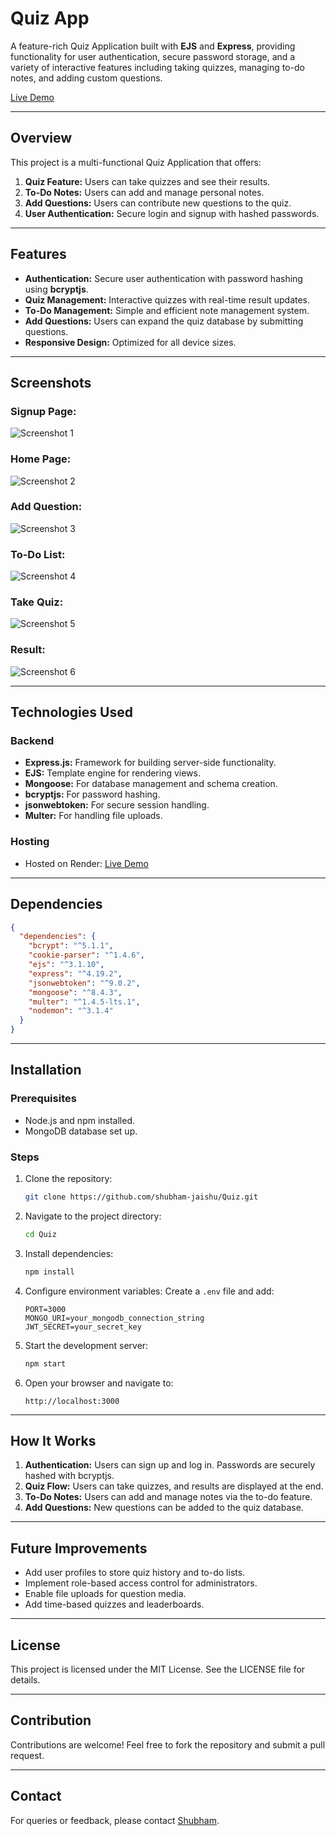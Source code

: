 # Quiz App

A feature-rich Quiz Application built with **EJS** and **Express**, providing functionality for user authentication, secure password storage, and a variety of interactive features including taking quizzes, managing to-do notes, and adding custom questions.

[Live Demo](https://quiz-1j9d.onrender.com/)

---

## Overview
This project is a multi-functional Quiz Application that offers:
1. **Quiz Feature:** Users can take quizzes and see their results.
2. **To-Do Notes:** Users can add and manage personal notes.
3. **Add Questions:** Users can contribute new questions to the quiz.
4. **User Authentication:** Secure login and signup with hashed passwords.

---

## Features
- **Authentication:** Secure user authentication with password hashing using **bcryptjs**.
- **Quiz Management:** Interactive quizzes with real-time result updates.
- **To-Do Management:** Simple and efficient note management system.
- **Add Questions:** Users can expand the quiz database by submitting questions.
- **Responsive Design:** Optimized for all device sizes.

---

## Screenshots
### Signup Page:
![Screenshot 1](./public/images/Screenshots/ss1.png)

### Home Page:
![Screenshot 2](./public/images/Screenshots/ss2.png)

### Add Question:
![Screenshot 3](./public/images/Screenshots/ss3.png)

### To-Do List:
![Screenshot 4](./public/images/Screenshots/ss4.png)

### Take Quiz:
![Screenshot 5](./public/images/Screenshots/ss5.png)

### Result:
![Screenshot 6](./public/images/Screenshots/ss6.png)

---

## Technologies Used

### Backend
- **Express.js:** Framework for building server-side functionality.
- **EJS:** Template engine for rendering views.
- **Mongoose:** For database management and schema creation.
- **bcryptjs:** For password hashing.
- **jsonwebtoken:** For secure session handling.
- **Multer:** For handling file uploads.

### Hosting
- Hosted on Render: [Live Demo](https://quiz-1j9d.onrender.com/)

---

## Dependencies
```json
{
  "dependencies": {
    "bcrypt": "^5.1.1",
    "cookie-parser": "^1.4.6",
    "ejs": "^3.1.10",
    "express": "^4.19.2",
    "jsonwebtoken": "^9.0.2",
    "mongoose": "^8.4.3",
    "multer": "^1.4.5-lts.1",
    "nodemon": "^3.1.4"
  }
}
```

---

## Installation

### Prerequisites
- Node.js and npm installed.
- MongoDB database set up.

### Steps
1. Clone the repository:
   ```bash
   git clone https://github.com/shubham-jaishu/Quiz.git
   ```

2. Navigate to the project directory:
   ```bash
   cd Quiz
   ```

3. Install dependencies:
   ```bash
   npm install
   ```

4. Configure environment variables:
   Create a `.env` file and add:
   ```env
   PORT=3000
   MONGO_URI=your_mongodb_connection_string
   JWT_SECRET=your_secret_key
   ```

5. Start the development server:
   ```bash
   npm start
   ```

6. Open your browser and navigate to:
   ```
   http://localhost:3000
   ```

---

## How It Works
1. **Authentication:** Users can sign up and log in. Passwords are securely hashed with bcryptjs.
2. **Quiz Flow:** Users can take quizzes, and results are displayed at the end.
3. **To-Do Notes:** Users can add and manage notes via the to-do feature.
4. **Add Questions:** New questions can be added to the quiz database.

---

## Future Improvements
- Add user profiles to store quiz history and to-do lists.
- Implement role-based access control for administrators.
- Enable file uploads for question media.
- Add time-based quizzes and leaderboards.

---

## License
This project is licensed under the MIT License. See the LICENSE file for details.

---

## Contribution
Contributions are welcome! Feel free to fork the repository and submit a pull request.

---

## Contact
For queries or feedback, please contact [Shubham](mailto:shubhamjaishu@gmail.com).
